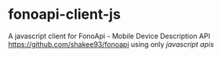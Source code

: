 # fonoapi-client-js
A javascript client for FonoApi - Mobile Device Description API https://github.com/shakee93/fonoapi using only *javascript apis*
